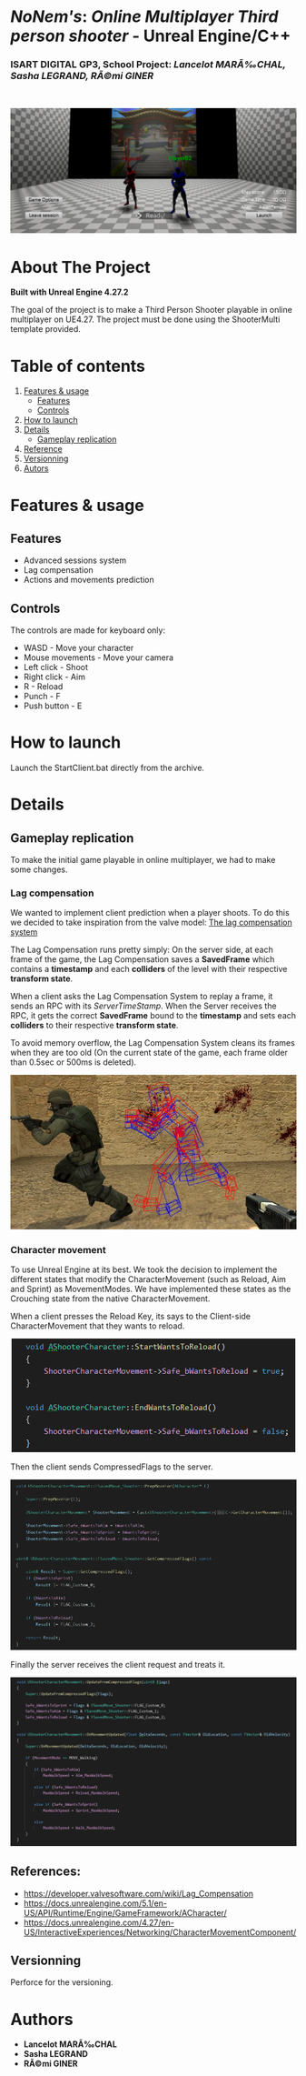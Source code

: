 # *NoNem's*: *Online Multiplayer Third person shooter* - **Unreal Engine/C++**
### ISART DIGITAL GP3, School Project: *Lancelot MARÃ‰CHAL, Sasha LEGRAND, RÃ©mi GINER*  

<br>

![CircleFormation](Annexes/lobby.png)

<!-- ABOUT THE PROJECT -->
# About The Project 
**Built with Unreal Engine 4.27.2**

The goal of the project is to make a Third Person Shooter playable in online multiplayer on UE4.27. The project must be done using the ShooterMulti template provided.

# Table of contents
1. [Features & usage](#features--usage)
    - [Features](#features)
    - [Controls](#controls)
3. [How to launch](#how-to-launch)
5. [Details](#details)
    - [Gameplay replication](#gameplay-replication)
5. [Reference](#references)
6. [Versionning](#versionning)
6. [Autors](#authors)

# Features & usage

## Features
- Advanced sessions system
- Lag compensation
- Actions and movements prediction

## Controls
The controls are made for keyboard only:
- WASD - Move your character
- Mouse movements - Move your camera
- Left click - Shoot
- Right click - Aim
- R - Reload
- Punch - F
- Push button - E

# How to launch
Launch the StartClient.bat directly from the archive.

# Details

## Gameplay replication 
To make the initial game playable in online multiplayer, we had to make some changes.

### **Lag compensation**
We wanted to implement client prediction when a player shoots. To do this 
we decided to take inspiration from the valve model: [The lag compensation system](https://developer.valvesoftware.com/wiki/Lag_Compensation.)

The Lag Compensation runs pretty simply: On the server side, at each frame of the game, the Lag Compensation saves a **SavedFrame** which contains a **timestamp**  and each **colliders** of the level with their respective **transform state**.

When a client asks the Lag Compensation System to replay a frame, it sends an RPC with its *ServerTimeStamp*. When the Server receives the RPC, it gets the correct **SavedFrame** bound to the **timestamp** and sets each **colliders** to their respective **transform state**.

To avoid memory overflow, the Lag Compensation System cleans its frames when they are too old (On the current state of the game, each frame older than 0.5sec or 500ms is deleted).

<div style="text-align:center">

![Valve lag compensation](Annexes/ValveLagCompensation.png)
</div>

### **Character movement**
To use Unreal Engine at its best. We took the decision to implement the different states that modify the CharacterMovement (such as Reload, Aim and Sprint) as MovementModes. We have implemented these states as the Crouching state from the native CharacterMovement.

When a client presses the Reload Key, its says to the Client-side CharacterMovement that they wants to reload.

<div style="text-align:center">

![Wants to reload](Annexes/WantToReload.png)
</div>

Then the client sends CompressedFlags to the server.

<div style="text-align:center">

![PrepMoveFor](Annexes/PreMoveFor.png)
</div>

Finally the server receives the client request and treats it.

<div style="text-align:center">

![PrepMoveFor](Annexes/WantsToServerSide.png)
</div>

## References:
- https://developer.valvesoftware.com/wiki/Lag_Compensation
- https://docs.unrealengine.com/5.1/en-US/API/Runtime/Engine/GameFramework/ACharacter/
- https://docs.unrealengine.com/4.27/en-US/InteractiveExperiences/Networking/CharacterMovementComponent/



## Versionning
Perforce for the versioning.

# Authors
* **Lancelot MARÃ‰CHAL**
* **Sasha LEGRAND**
* **RÃ©mi GINER**